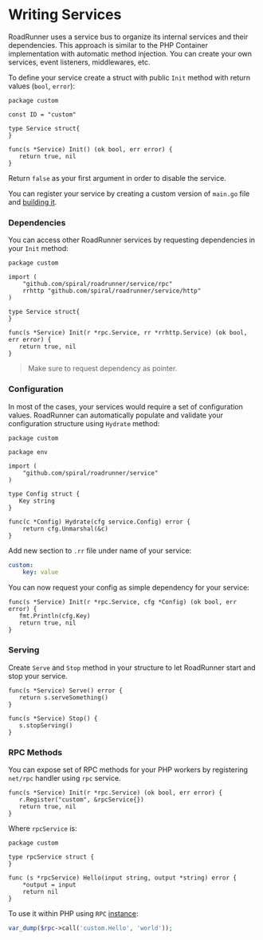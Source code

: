 # Writing Services
RoadRunner uses a service bus to organize its internal services and their dependencies. This approach is similar to the PHP Container implementation with automatic method injection. You can create your own services, event listeners, middlewares, etc.

To define your service create a struct with public `Init` method with return values (`bool`, `error`):

```golang
package custom

const ID = "custom"

type Service struct{
}

func(s *Service) Init() (ok bool, err error) {
   return true, nil
}
```

Return `false` as your first argument in order to disable the service.

You can register your service by creating a custom version of `main.go` file and [building it](Building-Server).

### Dependencies
You can access other RoadRunner services by requesting dependencies in your `Init` method:

```golang
package custom

import (
    "github.com/spiral/roadrunner/service/rpc"
    rrhttp "github.com/spiral/roadrunner/service/http"
)

type Service struct{
}

func(s *Service) Init(r *rpc.Service, rr *rrhttp.Service) (ok bool, err error) {
   return true, nil
}
```

> Make sure to request dependency as pointer.


### Configuration
In most of the cases, your services would require a set of configuration values. RoadRunner can automatically populate and validate your configuration structure using `Hydrate` method:

```golang
package custom

package env

import (
	"github.com/spiral/roadrunner/service"
)

type Config struct {
   Key string
}

func(c *Config) Hydrate(cfg service.Config) error {
	return cfg.Unmarshal(&c)
}
```

Add new section to `.rr` file under name of your service:

```yaml
custom:
    key: value
```

You can now request your config as simple dependency for your service:

```golang
func(s *Service) Init(r *rpc.Service, cfg *Config) (ok bool, err error) {
   fmt.Println(cfg.Key)
   return true, nil
}
```

### Serving
Create `Serve` and `Stop` method in your structure to let RoadRunner start and stop your service.

```golang
func(s *Service) Serve() error { 
   return s.serveSomething()
}

func(s *Service) Stop() { 
   s.stopServing()
}
```

### RPC Methods
You can expose set of RPC methods for your PHP workers by registering `net/rpc` handler using `rpc` service.

```golang
func(s *Service) Init(r *rpc.Service) (ok bool, err error) {
   r.Register("custom", &rpcService{})
   return true, nil
}
```

Where `rpcService` is:

```golang
package custom

type rpcService struct {
}

func (s *rpcService) Hello(input string, output *string) error {
    *output = input    
    return nil
}
```

To use it within PHP using `RPC` [instance](RPC-Integration):

```php
var_dump($rpc->call('custom.Hello', 'world'));
```